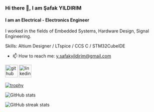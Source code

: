 ### Hi there 👋, I am Şafak YILDIRIM
#### I am an Electrical - Electronics Engineer
I worked in the fields of Embedded Systems, Hardware Design, Signal Engineering.

Skills: Altium Designer / LTspice / CCS C / STM32CubeIDE 

- 📫 How to reach me: y.safakyildirim@gmail.com 


[<img src='https://cdn.jsdelivr.net/npm/simple-icons@3.0.1/icons/github.svg' alt='github' height='40'>](https://github.com/Safakyildirim)  [<img src='https://cdn.jsdelivr.net/npm/simple-icons@3.0.1/icons/linkedin.svg' alt='linkedin' height='40'>](https://www.linkedin.com/in/safak-yildirim/)  

[![trophy](https://github-profile-trophy.vercel.app/?username=Safakyildirim)](https://github.com/ryo-ma/github-profile-trophy)

![GitHub stats](https://github-readme-stats.vercel.app/api?username=Safakyildirim&show_icons=true)  

![GitHub streak stats](https://streak-stats.demolab.com/?user=Safakyildirim)  

